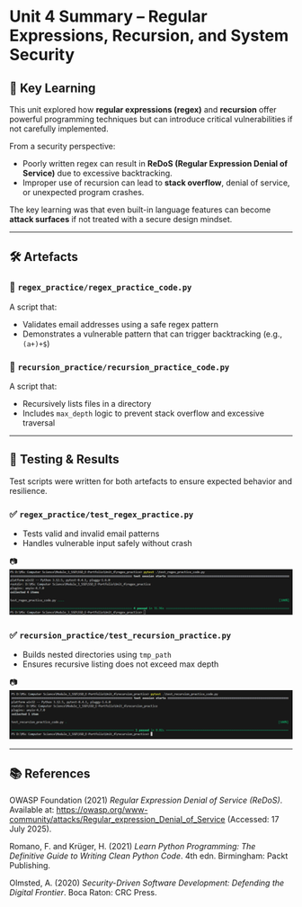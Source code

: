 # Unit 4 Summary – Regular Expressions, Recursion, and System Security

## 🧠 Key Learning

This unit explored how **regular expressions (regex)** and **recursion** offer powerful programming techniques but can introduce critical vulnerabilities if not carefully implemented.

From a security perspective:
- Poorly written regex can result in **ReDoS (Regular Expression Denial of Service)** due to excessive backtracking.
- Improper use of recursion can lead to **stack overflow**, denial of service, or unexpected program crashes.

The key learning was that even built-in language features can become **attack surfaces** if not treated with a secure design mindset.

---

## 🛠 Artefacts

### 🔹 `regex_practice/regex_practice_code.py`
A script that:
- Validates email addresses using a safe regex pattern
- Demonstrates a vulnerable pattern that can trigger backtracking (e.g., `(a+)+$`)

### 🔹 `recursion_practice/recursion_practice_code.py`
A script that:
- Recursively lists files in a directory
- Includes `max_depth` logic to prevent stack overflow and excessive traversal

---

## 🧪 Testing & Results

Test scripts were written for both artefacts to ensure expected behavior and resilience.

### ✅ `regex_practice/test_regex_practice.py`
- Tests valid and invalid email patterns
- Handles vulnerable input safely without crash

📷 ![Regex Tests Passed](./regex_practice/run-result_test_regex_practice_code.png)

### ✅ `recursion_practice/test_recursion_practice.py`
- Builds nested directories using `tmp_path`
- Ensures recursive listing does not exceed max depth

📷 ![Recursion Tests Passed](./recursion_practice/run-result_test_recursion_practice_code.png)

---

## 📚 References

OWASP Foundation (2021) *Regular Expression Denial of Service (ReDoS)*. Available at: https://owasp.org/www-community/attacks/Regular_expression_Denial_of_Service (Accessed: 17 July 2025).

Romano, F. and Krüger, H. (2021) *Learn Python Programming: The Definitive Guide to Writing Clean Python Code*. 4th edn. Birmingham: Packt Publishing.

Olmsted, A. (2020) *Security-Driven Software Development: Defending the Digital Frontier*. Boca Raton: CRC Press.
